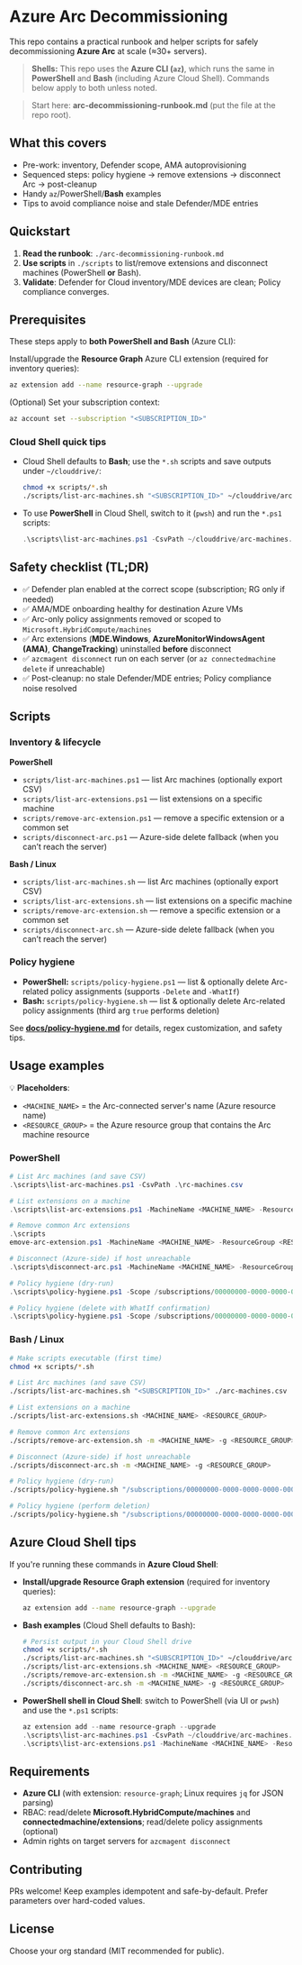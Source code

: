 
# Azure Arc Decommissioning

This repo contains a practical runbook and helper scripts for safely decommissioning **Azure Arc** at scale (≈30+ servers).
> **Shells:** This repo uses the **Azure CLI (`az`)**, which runs the same in **PowerShell** and **Bash** (including Azure Cloud Shell). Commands below apply to both unless noted.


> Start here: **arc-decommissioning-runbook.md** (put the file at the repo root).

## What this covers
- Pre-work: inventory, Defender scope, AMA autoprovisioning
- Sequenced steps: policy hygiene → remove extensions → disconnect Arc → post-cleanup
- Handy `az`/PowerShell/**Bash** examples
- Tips to avoid compliance noise and stale Defender/MDE entries

## Quickstart
1. **Read the runbook**: `./arc-decommissioning-runbook.md`  
2. **Use scripts** in `./scripts` to list/remove extensions and disconnect machines (PowerShell **or** Bash).  
3. **Validate**: Defender for Cloud inventory/MDE devices are clean; Policy compliance converges.


## Prerequisites

These steps apply to **both PowerShell and Bash** (Azure CLI):

Install/upgrade the **Resource Graph** Azure CLI extension (required for inventory queries):

```bash
az extension add --name resource-graph --upgrade
```

(Optional) Set your subscription context:

```bash
az account set --subscription "<SUBSCRIPTION_ID>"
```

### Cloud Shell quick tips
- Cloud Shell defaults to **Bash**; use the `*.sh` scripts and save outputs under `~/clouddrive/`:
  ```bash
  chmod +x scripts/*.sh
  ./scripts/list-arc-machines.sh "<SUBSCRIPTION_ID>" ~/clouddrive/arc-machines.csv
  ```
- To use **PowerShell** in Cloud Shell, switch to it (`pwsh`) and run the `*.ps1` scripts:
  ```powershell
  .\scripts\list-arc-machines.ps1 -CsvPath ~/clouddrive/arc-machines.csv
  ```


## Safety checklist (TL;DR)
- ✅ Defender plan enabled at the correct scope (subscription; RG only if needed)
- ✅ AMA/MDE onboarding healthy for destination Azure VMs
- ✅ Arc-only policy assignments removed or scoped to `Microsoft.HybridCompute/machines`
- ✅ Arc extensions (**MDE.Windows**, **AzureMonitorWindowsAgent (AMA)**, **ChangeTracking**) uninstalled **before** disconnect
- ✅ `azcmagent disconnect` run on each server (or `az connectedmachine delete` if unreachable)
- ✅ Post-cleanup: no stale Defender/MDE entries; Policy compliance noise resolved

## Scripts

### Inventory & lifecycle
**PowerShell**
- `scripts/list-arc-machines.ps1` — list Arc machines (optionally export CSV)
- `scripts/list-arc-extensions.ps1` — list extensions on a specific machine
- `scripts/remove-arc-extension.ps1` — remove a specific extension or a common set
- `scripts/disconnect-arc.ps1` — Azure-side delete fallback (when you can’t reach the server)

**Bash / Linux**
- `scripts/list-arc-machines.sh` — list Arc machines (optionally export CSV)
- `scripts/list-arc-extensions.sh` — list extensions on a specific machine
- `scripts/remove-arc-extension.sh` — remove a specific extension or a common set
- `scripts/disconnect-arc.sh` — Azure-side delete fallback (when you can’t reach the server)

### Policy hygiene
- **PowerShell:** `scripts/policy-hygiene.ps1` — list & optionally delete Arc-related policy assignments (supports `-Delete` and `-WhatIf`)
- **Bash:** `scripts/policy-hygiene.sh` — list & optionally delete Arc-related policy assignments (third arg `true` performs deletion)

See **[docs/policy-hygiene.md](./docs/policy-hygiene.md)** for details, regex customization, and safety tips.

## Usage examples

💡 **Placeholders**:
- `<MACHINE_NAME>` = the Arc-connected server's name (Azure resource name)
- `<RESOURCE_GROUP>` = the Azure resource group that contains the Arc machine resource

### PowerShell
```powershell
# List Arc machines (and save CSV)
.\scripts\list-arc-machines.ps1 -CsvPath .\rc-machines.csv

# List extensions on a machine
.\scripts\list-arc-extensions.ps1 -MachineName <MACHINE_NAME> -ResourceGroup <RESOURCE_GROUP>

# Remove common Arc extensions
.\scripts
emove-arc-extension.ps1 -MachineName <MACHINE_NAME> -ResourceGroup <RESOURCE_GROUP> -CommonSet

# Disconnect (Azure-side) if host unreachable
.\scripts\disconnect-arc.ps1 -MachineName <MACHINE_NAME> -ResourceGroup <RESOURCE_GROUP>

# Policy hygiene (dry-run)
.\scripts\policy-hygiene.ps1 -Scope /subscriptions/00000000-0000-0000-0000-000000000000

# Policy hygiene (delete with WhatIf confirmation)
.\scripts\policy-hygiene.ps1 -Scope /subscriptions/00000000-0000-0000-0000-000000000000 -Delete -WhatIf
```

### Bash / Linux
```bash
# Make scripts executable (first time)
chmod +x scripts/*.sh

# List Arc machines (and save CSV)
./scripts/list-arc-machines.sh "<SUBSCRIPTION_ID>" ./arc-machines.csv

# List extensions on a machine
./scripts/list-arc-extensions.sh <MACHINE_NAME> <RESOURCE_GROUP>

# Remove common Arc extensions
./scripts/remove-arc-extension.sh -m <MACHINE_NAME> -g <RESOURCE_GROUP> --common-set

# Disconnect (Azure-side) if host unreachable
./scripts/disconnect-arc.sh -m <MACHINE_NAME> -g <RESOURCE_GROUP>

# Policy hygiene (dry-run)
./scripts/policy-hygiene.sh "/subscriptions/00000000-0000-0000-0000-000000000000" '(?i)(\bArc\b|ArcBox|Change\s*Tracking|AzureMonitorWindowsAgent|AMA\b|MDE\.Windows)'

# Policy hygiene (perform deletion)
./scripts/policy-hygiene.sh "/subscriptions/00000000-0000-0000-0000-000000000000" '(?i)(\bArc\b|ArcBox|Change\s*Tracking|AzureMonitorWindowsAgent|AMA\b|MDE\.Windows)' true
```

## Azure Cloud Shell tips

If you're running these commands in **Azure Cloud Shell**:

- **Install/upgrade Resource Graph extension** (required for inventory queries):
  ```bash
  az extension add --name resource-graph --upgrade
  ```

- **Bash examples** (Cloud Shell defaults to Bash):
  ```bash
  # Persist output in your Cloud Shell drive
  chmod +x scripts/*.sh
  ./scripts/list-arc-machines.sh "<SUBSCRIPTION_ID>" ~/clouddrive/arc-machines.csv
  ./scripts/list-arc-extensions.sh <MACHINE_NAME> <RESOURCE_GROUP>
  ./scripts/remove-arc-extension.sh -m <MACHINE_NAME> -g <RESOURCE_GROUP> --common-set
  ./scripts/disconnect-arc.sh -m <MACHINE_NAME> -g <RESOURCE_GROUP>
  ```

- **PowerShell shell in Cloud Shell**: switch to PowerShell (via UI or `pwsh`) and use the `*.ps1` scripts:
  ```powershell
  az extension add --name resource-graph --upgrade
  .\scripts\list-arc-machines.ps1 -CsvPath ~/clouddrive/arc-machines.csv
  .\scripts\list-arc-extensions.ps1 -MachineName <MACHINE_NAME> -ResourceGroup <RESOURCE_GROUP>
  ```

## Requirements
- **Azure CLI** (with extension: `resource-graph`; Linux requires `jq` for JSON parsing)
- RBAC: read/delete **Microsoft.HybridCompute/machines** and **connectedmachine/extensions**; read/delete policy assignments (optional)
- Admin rights on target servers for `azcmagent disconnect`

## Contributing
PRs welcome! Keep examples idempotent and safe-by-default. Prefer parameters over hard-coded values.

## License
Choose your org standard (MIT recommended for public).


